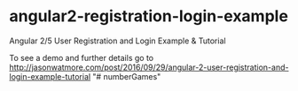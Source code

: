 # angular2-registration-login-example

Angular 2/5 User Registration and Login Example & Tutorial

To see a demo and further details go to http://jasonwatmore.com/post/2016/09/29/angular-2-user-registration-and-login-example-tutorial
"# numberGames" 
